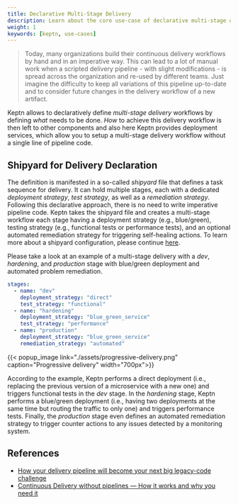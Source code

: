 ```yaml
---
title: Declarative Multi-Stage Delivery
description: Learn about the core use-case of declarative multi-stage delivery.
weight: 1
keywords: [keptn, use-cases]
---
```


> Today, many organizations build their continuous delivery workflows by hand and in an imperative way. This can lead to a lot of manual work when a scripted delivery pipeline - with slight modifications - is spread across the organization and re-used by different teams. Just imagine the difficulty to keep all variations of this pipeline up-to-date and to consider future changes in the delivery workflow of a new artifact. 

Keptn allows to declaratively define *multi-stage delivery* workflows by defining *what* needs to be done. *How* to achieve this delivery workflow is then left to other components and also here Keptn provides deployment services, which allow you to setup a multi-stage delivery workflow without a single line of pipeline code.

## Shipyard for Delivery Declaration

The definition is manifested in a so-called *shipyard* file that defines a task sequence for delivery. It can hold multiple stages, each with a dedicated *deployment strategy*, *test strategy*, as well as a *remediation strategy*. Following this declarative approach, there is no need to write imperative pipeline code. Keptn takes the shipyard file and creates a multi-stage workflow each stage having a deployment strategy (e.g., blue/green), testing strategy (e.g., functional tests or performance tests), and an optional automated remediation strategy for triggering self-healing actions. To learn more about a shipyard configuration, please continue [here](../../0.8.x/continuous_delivery/multi_stage/).

Please take a look at an example of a multi-stage delivery with a *dev*, *hardening*, and *production* stage with blue/green deployment and automated problem remediation.  

```yaml
stages:
  - name: "dev"
    deployment_strategy: "direct"
    test_strategy: "functional"
  - name: "hardening"
    deployment_strategy: "blue_green_service"
    test_strategy: "performance"
  - name: "production"
    deployment_strategy: "blue_green_service"
    remediation_strategy: "automated"
```

  {{< popup_image
  link="./assets/progressive-delivery.png"
  caption="Progressive delivery"
  width="700px">}}

According to the example, Keptn performs a direct deployment (i.e., replacing the previous version of a microservice with a new one) and triggers functional tests in the *dev* stage. In the *hardening* stage, Keptn performs a blue/green deployment (i.e., having two deployments at the same time but routing the traffic to only one) and triggers performance tests. Finally, the *production* stage even defines an automated remediation strategy to trigger counter actions to any issues detected by a monitoring system.

## References

- [How your delivery pipeline will become your next big legacy-code challenge](https://medium.com/keptn/how-your-delivery-pipeline-will-become-your-next-big-legacy-code-challenge-4e520999693f)
- [Continuous Delivery without pipelines — How it works and why you need it](https://medium.com/keptn/continuous-delivery-without-pipelines-7e84db8c8261)